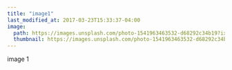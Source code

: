 ```yaml
---
title: "image1"
last_modified_at: 2017-03-23T15:33:37-04:00
image: 
  path: https://images.unsplash.com/photo-1541963463532-d68292c34b19?ixlib=rb-1.2.1&ixid=MXwxMjA3fDB8MHxleHBsb3JlLWZlZWR8M3x8fGVufDB8fHw%3D&auto=format&fit=crop&w=600&q=60
  thumbnail: https://images.unsplash.com/photo-1541963463532-d68292c34b19?ixlib=rb-1.2.1&ixid=MXwxMjA3fDB8MHxleHBsb3JlLWZlZWR8M3x8fGVufDB8fHw%3D&auto=format&fit=crop&w=600&q=60
---
```

image 1
